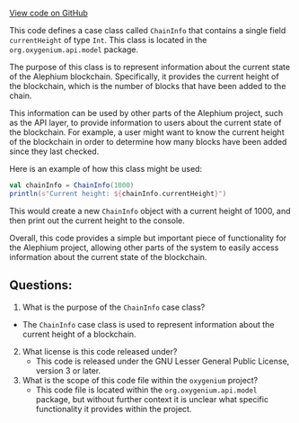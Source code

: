 [View code on GitHub](https://github.com/oxygenium/oxygenium/api/src/main/scala/org/oxygenium/api/model/ChainInfo.scala)

This code defines a case class called `ChainInfo` that contains a single field `currentHeight` of type `Int`. This class is located in the `org.oxygenium.api.model` package.

The purpose of this class is to represent information about the current state of the Alephium blockchain. Specifically, it provides the current height of the blockchain, which is the number of blocks that have been added to the chain.

This information can be used by other parts of the Alephium project, such as the API layer, to provide information to users about the current state of the blockchain. For example, a user might want to know the current height of the blockchain in order to determine how many blocks have been added since they last checked.

Here is an example of how this class might be used:

```scala
val chainInfo = ChainInfo(1000)
println(s"Current height: ${chainInfo.currentHeight}")
```

This would create a new `ChainInfo` object with a current height of 1000, and then print out the current height to the console.

Overall, this code provides a simple but important piece of functionality for the Alephium project, allowing other parts of the system to easily access information about the current state of the blockchain.
## Questions: 
 1. What is the purpose of the `ChainInfo` case class?
   - The `ChainInfo` case class is used to represent information about the current height of a blockchain.
2. What license is this code released under?
   - This code is released under the GNU Lesser General Public License, version 3 or later.
3. What is the scope of this code file within the `oxygenium` project?
   - This code file is located within the `org.oxygenium.api.model` package, but without further context it is unclear what specific functionality it provides within the project.